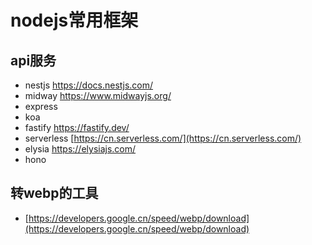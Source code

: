 # nodejs常用框架

## api服务

- nestjs <https://docs.nestjs.com/>
- midway <https://www.midwayjs.org/>
- express
- koa
- fastify <https://fastify.dev/>
- serverless [https://cn.serverless.com/](https://cn.serverless.com/)
- elysia <https://elysiajs.com/>
- hono

## 转webp的工具

- [https://developers.google.cn/speed/webp/download](https://developers.google.cn/speed/webp/download)
